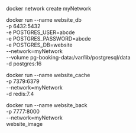 docker network create myNetwork

docker run --name website_db \
    -p 6432:5432 \
    -e POSTGRES_USER=abcde \
    -e POSTGRES_PASSWORD=abcde \
    -e POSTGRES_DB=website \
    --network=myNetwork \
    --volume pg-booking-data:/var/lib/postgresql/data \
    -d postgres:16

docker run --name website_cache \
    -p 7379:6379 \
    --network=myNetwork \
    -d redis:7.4

docker run --name website_back \
    -p 7777:8000 \
    --network=myNetwork \
    website_image

